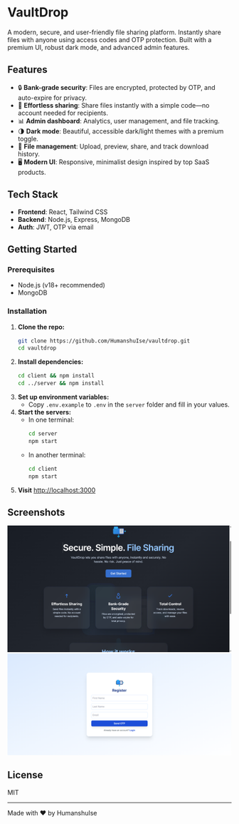 # VaultDrop

A modern, secure, and user-friendly file sharing platform. Instantly share files with anyone using access codes and OTP protection. Built with a premium UI, robust dark mode, and advanced admin features.

## Features
- 🔒 **Bank-grade security**: Files are encrypted, protected by OTP, and auto-expire for privacy.
- 🚀 **Effortless sharing**: Share files instantly with a simple code—no account needed for recipients.
- 📊 **Admin dashboard**: Analytics, user management, and file tracking.
- 🌗 **Dark mode**: Beautiful, accessible dark/light themes with a premium toggle.
- 📁 **File management**: Upload, preview, share, and track download history.
- 🖥️ **Modern UI**: Responsive, minimalist design inspired by top SaaS products.

## Tech Stack
- **Frontend**: React, Tailwind CSS
- **Backend**: Node.js, Express, MongoDB
- **Auth**: JWT, OTP via email

## Getting Started

### Prerequisites
- Node.js (v18+ recommended)
- MongoDB

### Installation
1. **Clone the repo:**
   ```sh
   git clone https://github.com/HumanshuIse/vaultdrop.git
   cd vaultdrop
   ```
2. **Install dependencies:**
   ```sh
   cd client && npm install
   cd ../server && npm install
   ```
3. **Set up environment variables:**
   - Copy `.env.example` to `.env` in the `server` folder and fill in your values.
4. **Start the servers:**
   - In one terminal:
     ```sh
     cd server
     npm start
     ```
   - In another terminal:
     ```sh
     cd client
     npm start
     ```
5. **Visit** [http://localhost:3000](http://localhost:3000)

## Screenshots
![Landing Page](client/public/vaultdrop-landing.png)
![Register](client/public/vaultdrop-register.png)

## License
MIT

---
Made with ❤️ by HumanshuIse
